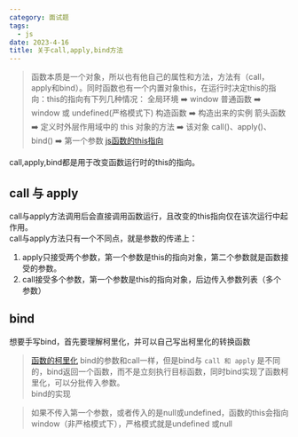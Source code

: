 ```yaml
---
category: 面试题
tags:
  - js
date: 2023-4-16
title: 关于call,apply,bind方法
---
```


> 函数本质是一个对象，所以也有他自己的属性和方法，方法有（call，apply和bind）。同时函数也有一个内置对象this，在运行时决定this的指向：this的指向有下列几种情况：
> 全局环境 ➡️ window
> 普通函数 ➡️ window 或 undefined(严格模式下)
> 构造函数 ➡️ 构造出来的实例
> 箭头函数 ➡️ 定义时外层作用域中的 this
> 对象的方法 ➡️ 该对象
> call()、apply()、bind() ➡️ 第一个参数
> [js函数的this指向](https://juejin.cn/post/6982597927269040135/)

call,apply,bind都是用于改变函数运行时的this的指向。

## call 与 apply
call与apply方法调用后会直接调用函数运行，且改变的this指向仅在该次运行中起作用。</br>
call与apply方法只有一个不同点，就是参数的传递上：
1. apply只接受两个参数，第一个参数是this的指向对象，第二个参数就是函数接受的参数。
2. call接受多个参数，第一个参数是this的指向对象，后边传入参数列表（多个参数）

## bind
想要手写bind，首先要理解柯里化，并可以自己写出柯里化的转换函数
> [函数的柯里化](https://zhuanlan.zhihu.com/p/120735088)
bind的参数和call一样，但是bind与 `call 和 apply` 是不同的，bind返回一个函数，而不是立刻执行目标函数，同时bind实现了函数柯里化，可以分批传入参数。</br>
bind的实现

> 如果不传入第一个参数，或者传入的是null或undefined，函数的this会指向window（非严格模式下），严格模式就是undefined 或null
